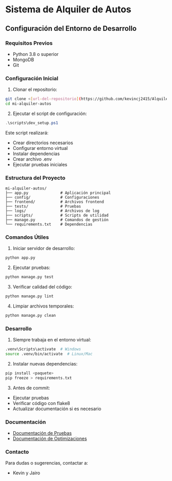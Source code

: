 # Sistema de Alquiler de Autos

## Configuración del Entorno de Desarrollo

### Requisitos Previos
- Python 3.8 o superior
- MongoDB
- Git

### Configuración Inicial

1. Clonar el repositorio:
```bash
git clone <[url-del-repositorio](https://github.com/kevincj2415/Alquiler_Autos)>
cd mi-alquiler-autos
```

2. Ejecutar el script de configuración:
```powershell
.\scripts\dev_setup.ps1
```

Este script realizará:
- Crear directorios necesarios
- Configurar entorno virtual
- Instalar dependencias
- Crear archivo .env
- Ejecutar pruebas iniciales

### Estructura del Proyecto
```
mi-alquiler-autos/
├── app.py              # Aplicación principal
├── config/             # Configuraciones
├── frontend/           # Archivos frontend
├── tests/              # Pruebas
├── logs/               # Archivos de log
├── scripts/            # Scripts de utilidad
├── manage.py           # Comandos de gestión
└── requirements.txt    # Dependencias
```

### Comandos Útiles

1. Iniciar servidor de desarrollo:
```bash
python app.py
```

2. Ejecutar pruebas:
```bash
python manage.py test
```

3. Verificar calidad del código:
```bash
python manage.py lint
```

4. Limpiar archivos temporales:
```bash
python manage.py clean
```

### Desarrollo

1. Siempre trabaja en el entorno virtual:
```bash
.venv\Scripts\activate  # Windows
source .venv/bin/activate  # Linux/Mac
```

2. Instalar nuevas dependencias:
```bash
pip install <paquete>
pip freeze > requirements.txt
```

3. Antes de commit:
- Ejecutar pruebas
- Verificar código con flake8
- Actualizar documentación si es necesario

### Documentación
- [Documentación de Pruebas](documentacion_pruebas.md)
- [Documentación de Optimizaciones](documentacion_optimizacion.md)

### Contacto
Para dudas o sugerencias, contactar a:
- Kevin y Jairo

